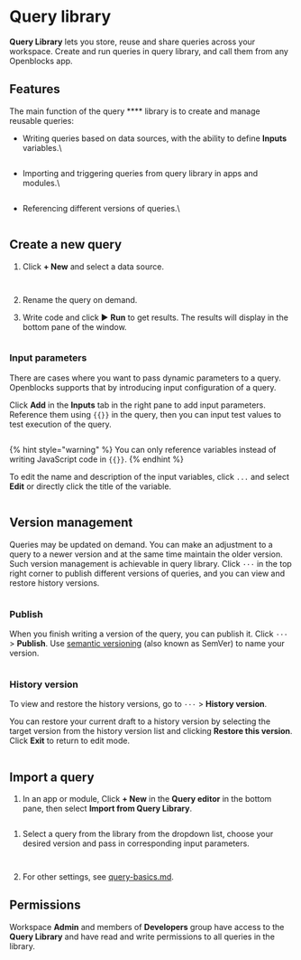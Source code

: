 # Query library

**Query Library** lets you store, reuse and share queries across your workspace. Create and run queries in query library, and call them from any Openblocks app.

## Features

The main function of the query **** library is to create and manage reusable queries:

*   Writing queries based on data sources, with the ability to define **Inputs** variables.\


    <figure><img src="../.gitbook/assets/query library 1.png" alt=""><figcaption></figcaption></figure>
*   Importing and triggering queries from query library in apps and modules.\


    <figure><img src="../.gitbook/assets/query library 2.png" alt=""><figcaption></figcaption></figure>
*   Referencing different versions of queries.\


    <figure><img src="../.gitbook/assets/query library 3.png" alt=""><figcaption></figcaption></figure>

## Create a new query

1.  Click **+ New** and select a data source.

    <figure><img src="../.gitbook/assets/query library 4.png" alt=""><figcaption></figcaption></figure>



    <figure><img src="../.gitbook/assets/query library 5.png" alt=""><figcaption></figcaption></figure>
2. Rename the query on demand.
3.  Write code and click ▶ **Run** to get results. The results will display in the bottom pane of the window.

    <figure><img src="../.gitbook/assets/query library 6.png" alt=""><figcaption></figcaption></figure>

### Input parameters

There are cases where you want to pass dynamic parameters to a query. Openblocks supports that by introducing input configuration of a query.

Click **Add** in the **Inputs** tab in the right pane to add input parameters. Reference them using `{{}}` in the query, then you can input test values to test execution of the query.

<figure><img src="../.gitbook/assets/query library 7.png" alt=""><figcaption></figcaption></figure>

{% hint style="warning" %}
You can only reference variables instead of writing JavaScript code in `{{}}`.
{% endhint %}

To edit the name and description of the input variables, click `...` and select **Edit** or directly click the title of the variable.

<figure><img src="../.gitbook/assets/query library 8.png" alt=""><figcaption></figcaption></figure>

## Version management

Queries may be updated on demand. You can make an adjustment to a query to a newer version and at the same time maintain the older version. Such version management is achievable in query library. Click `···` in the top right corner to publish different versions of queries, and you can view and restore history versions.

<figure><img src="../.gitbook/assets/query library 9.png" alt=""><figcaption></figcaption></figure>

### Publish

When you finish writing a version of the query, you can publish it. Click `···` > **Publish**. Use [semantic versioning](https://semver.org/) (also known as SemVer) to name your version.

<figure><img src="../.gitbook/assets/query library 10.png" alt=""><figcaption></figcaption></figure>

### History version

To view and restore the history versions, go to `···` > **History version**.

You can restore your current draft to a history version by selecting the target version from the history version list and clicking **Restore this version**. Click **Exit** to return to edit mode.

<figure><img src="../.gitbook/assets/query library 11.png" alt=""><figcaption></figcaption></figure>

## Import a query

1. In an app or module, Click **+ New** in the **Query editor** in the bottom pane, then select **Import from Query Library**.

<figure><img src="../.gitbook/assets/query library 12.png" alt=""><figcaption></figcaption></figure>

1.  Select a query from the library from the dropdown list, choose your desired version and pass in corresponding input parameters.

    <figure><img src="../.gitbook/assets/query library 13.png" alt=""><figcaption></figcaption></figure>



    <figure><img src="../.gitbook/assets/query library 14.png" alt=""><figcaption></figcaption></figure>
2. For other settings, see [query-basics.md](query-basics.md "mention").

## Permissions

Workspace **Admin** and members of **Developers** group have access to the **Query Library** and have read and write permissions to all queries in the library.
